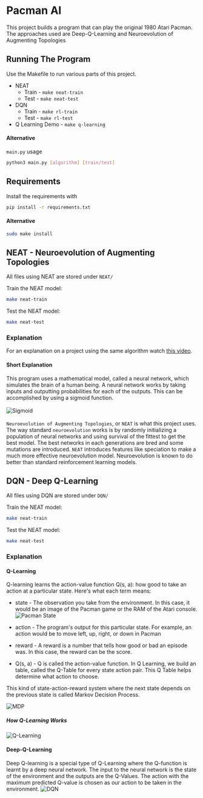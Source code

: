 # Pacman AI
This project builds a program that can play the original 1980 Atari Pacman. 
The approaches used are Deep-Q-Learning and Neuroevolution of Augmenting Topologies

## Running The Program
Use the Makefile to run various parts of this project.
* NEAT
    * Train - `make neat-train`
    * Test - `make neat-test`
* DQN
    * Train - `make rl-train`
    * Test - `make rl-test`
* Q Learning Demo - `make q-learning`

#### Alternative
`main.py` usage
```bash
python3 main.py [algorithm] [train/test]
```

## Requirements
Install the requirements with
```bash
pip install -r requirements.txt
```
#### Alternative
```bash
sudo make install
```

## NEAT - Neuroevolution of Augmenting Topologies
All files using NEAT are stored under `NEAT/`

Train the NEAT model:
```bash
make neat-train
```

Test the NEAT model:
```bash
make neat-test
```

### Explanation
For an explanation on a project using the same algorithm watch [this video](https://www.youtube.com/watch?v=UdJ4titVY7I).
#### Short Explanation
This program uses a mathematical model, called a neural network, which simulates the brain of a human being. 
A neural network works by taking inputs and outputting probabilities for each of the outputs. This can be accomplished
by using a sigmoid function. <br><br>
![Sigmoid](https://qph.fs.quoracdn.net/main-qimg-07066668c05a556f1ff25040414a32b7)
<br><br>
`Neuroevolution of Augmenting Topologies`, or `NEAT` is what this project uses. The way standard
`neuroevolution` works is by randomly initializing a population of neural networks and
using survival of the fittest to get the best model. The best networks in each generations
are bred and some mutations are introduced. `NEAT` introduces features like speciation to
make a much more effective neuroevolution model. Neuroevolution is known to do better than standard
reinforcement learning models.<br>

## DQN - Deep Q-Learning
All files using DQN are stored under `DQN/`

Train the NEAT model:
```bash
make neat-train
```

Test the NEAT model:
```bash
make neat-test
```

### Explanation

#### Q-Learning
Q-learning learns the action-value function Q(s, a): how good to take an action at a particular state.
Here's what each term means:

* state - The observation you take from the environment. In this case, it would be an image
of the Pacman game or the RAM of the Atari console.<br>
![Pacman State](https://i.imgur.com/2yT83gV.jpg)

* action - The program's output for this particular state. For example, an action 
would be to move left, up, right, or down in Pacman

* reward - A reward is a number that tells how good or bad an episode was. In this
case, the reward can be the score.

* Q(s, a) - Q is called the action-value function. In Q Learning, we build an table,
called the Q-Table for every state action pair. This Q Table helps determine 
what action to choose. 

This kind of state-action-reward system where the next state depends on the
previous state is called Markov Decision Process.<br>

![MDP](https://qph.fs.quoracdn.net/main-qimg-f92c275af47e561651857f9af6bb85e9)

##### How Q-Learning Works

![Q-Learning](https://cdn-images-1.medium.com/max/1600/1*QeoQEqWYYPs1P8yUwyaJVQ.png)

#### Deep-Q-Learning

Deep Q-learning is a special type of Q-Learning
where the Q-function is learnt by a deep neural network. 
The input to the neural network is the state of the environment
and the outputs are the Q-Values.
The action with the maximum predicted Q-value is chosen as our action 
to be taken in the environment.
![DQN](https://cdn-images-1.medium.com/max/1200/1*0_TNa54fr_LsLOllgIsrcw.png)